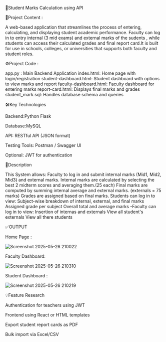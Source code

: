 🎯Student Marks Calculation using API


📘Project Content :

A web-based application that streamlines the process of entering, calculating, and displaying student academic performance. Faculty can log in to entry internal (3 mid exams) and external marks of the sudents , while students can access their calculated grades and final report card.It is built for use in schools, colleges, or universities that supports both faculty and student roles.


⚙️Project Code :

app.py : Main Backend Application
index.html: Home page with login/registration
student-dashboard.html: Student dashboard with options to view marks and report
faculty-dashboard.html: Faculty dashboard for entering marks
report-card.html: Displays final marks and grades
student_mark.sql: Handles database schema and queries


🛠️Key Technologies

Backend:Python Flask

Database:MySQL

API: RESTful API (JSON format)

Testing Tools: Postman / Swagger UI

Optional: JWT for authentication


📝Description

This System allows:
Faculty to log in and submit internal marks (Mid1, Mid2, Mid3) and external marks.
Internal marks are calculated by selecting the best 2 midterm scores and averaging them.(25 each)
Final marks are computed by summing internal average and external marks. (externals = 75 marks)
Grades are assigned based on final marks.
Students can log in to view:
Subject-wise breakdown of internal, external, and final marks
Assigned grade per subject
Overall total and average marks -Faculty can log in to view:
Insertion of internas and externals
View all student's externals
View all there students


✅OUTPUT 

Home Page :


![Screenshot 2025-05-26 210022](https://github.com/user-attachments/assets/504edb44-7d4f-4d91-95e3-5cfbfca569e4)


Faculty Dashboard:


![Screenshot 2025-05-26 210310](https://github.com/user-attachments/assets/1fb37817-a5c9-4a08-b001-ed35ee8b2e3d)


Student Dashboard :


![Screenshot 2025-05-26 210219](https://github.com/user-attachments/assets/3ece652b-5416-420d-b1d3-94ee3fafbb26)



💡Feature Research

Authentication for teachers using JWT

Frontend using React or HTML templates

Export student report cards as PDF

Bulk import via Excel/CSV
